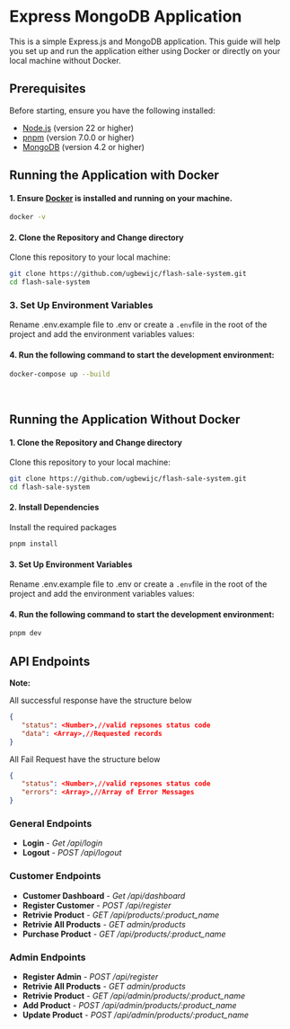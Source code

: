 # Express MongoDB Application

This is a simple Express.js and MongoDB application. This guide will help you set up and run the application either using Docker or directly on your local machine without Docker.

## Prerequisites

Before starting, ensure you have the following installed:

- [Node.js](https://nodejs.org/en/download) (version 22 or higher)
- [pnpm](https://pnpm.io/) (version 7.0.0 or higher)
- [MongoDB](https://docs.mongodb.com/manual/installation/) (version 4.2 or higher)

## Running the Application with Docker

#### 1. Ensure [Docker](https://www.docker.com/) is installed and running on your machine.

```sh
docker -v
```

#### 2. Clone the Repository and Change directory

Clone this repository to your local machine:
```sh
git clone https://github.com/ugbewijc/flash-sale-system.git
cd flash-sale-system
```
### 3. Set Up Environment Variables

Rename .env.example file to .env or create a `.env`file in the root of the project and add the environment variables values:

#### 4. Run the following command to start the development environment:
   ```sh
   docker-compose up --build
   ```
<br/>

## Running the Application Without Docker

#### 1. Clone the Repository and Change directory
Clone this repository to your local machine:
```sh
git clone https://github.com/ugbewijc/flash-sale-system.git
cd flash-sale-system
```


#### 2. Install Dependencies
Install the required packages
```sh
pnpm install
```

#### 3. Set Up Environment Variables

Rename .env.example file to .env or create a `.env`file in the root of the project and add the environment variables values:

#### 4. Run the following command to start the development environment:
   ```sh
   pnpm dev
   ```


## API Endpoints
**Note:** 

All successful response have the structure below
   ```json
   {
      "status": <Number>,//valid repsones status code
      "data": <Array>,//Requested records
   }
```
All Fail Request have the structure below
   ```json
   {
      "status": <Number>,//valid repsones status code
      "errors": <Array>,//Array of Error Messages
   }
```

### General Endpoints

- **Login** - *Get /api/login*
- **Logout** - *POST /api/logout*
### Customer Endpoints
- **Customer Dashboard** - *Get /api/dashboard*
- **Register Customer** - *POST /api/register*
- **Retrivie Product** - *GET /api/products/:product_name*
- **Retrivie All Products** - *GET admin/products*
- **Purchase Product** - *GET /api/products/:product_name*


### Admin Endpoints
- **Register Admin** - *POST /api/register*
- **Retrivie All Products** - *GET admin/products*
- **Retrivie Product** - *GET /api/admin/products/:product_name*
- **Add Product** - *POST /api/admin/products/:product_name*
- **Update Product** - *POST /api/admin/products/:product_name*






